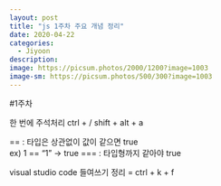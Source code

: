 ```yaml
---
layout: post
title: "js 1주차 주요 개념 정리"
date: 2020-04-22
categories:
  - Jiyoon
description:
image: https://picsum.photos/2000/1200?image=1003
image-sm: https://picsum.photos/500/300?image=1003
---
```

#1주차

한 번에 주석처리
 ctrl + /
 shift + alt + a

== : 타입은 상관없이 값이 같으면 true  
ex) 1 == “1”  -> true
=== : 타입형까지 같아야 true

visual studio code 들여쓰기 정리
 = ctrl + k + f
 
 
